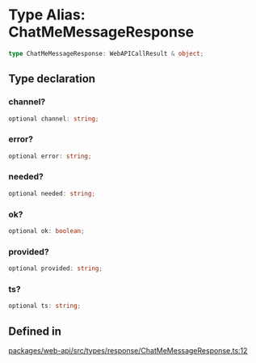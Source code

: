 # Type Alias: ChatMeMessageResponse

```ts
type ChatMeMessageResponse: WebAPICallResult & object;
```

## Type declaration

### channel?

```ts
optional channel: string;
```

### error?

```ts
optional error: string;
```

### needed?

```ts
optional needed: string;
```

### ok?

```ts
optional ok: boolean;
```

### provided?

```ts
optional provided: string;
```

### ts?

```ts
optional ts: string;
```

## Defined in

[packages/web-api/src/types/response/ChatMeMessageResponse.ts:12](https://github.com/slackapi/node-slack-sdk/blob/main/packages/web-api/src/types/response/ChatMeMessageResponse.ts#L12)
